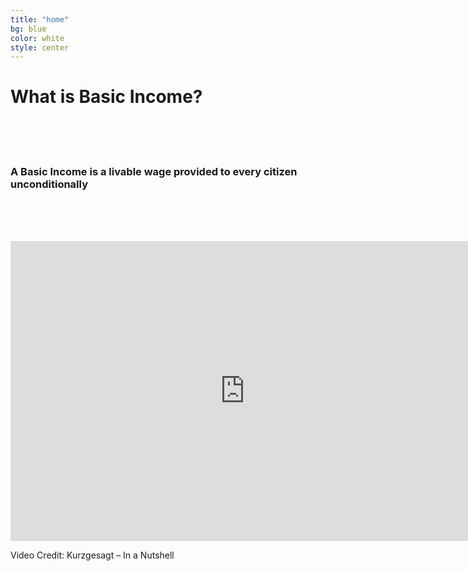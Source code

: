 ```yaml
---
title: "home"
bg: blue
color: white
style: center
---
```



# What is Basic Income?

<br><br><br>

### A Basic Income is a livable wage provided to every citizen unconditionally

<br><br><br>

<!-- Fluid Youtube Container: https://css-tricks.com/NetMag/FluidWidthVideo/Article-FluidWidthVideo.php -->
<div class="videoWrapper">
<iframe width="750" height="480" src="https://www.youtube-nocookie.com/embed/kl39KHS07Xc?rel=0&amp;showinfo=0" frameborder="0" gesture="media" allow="encrypted-media" allowfullscreen></iframe>
</div>

Video Credit: Kurzgesagt – In a Nutshell
